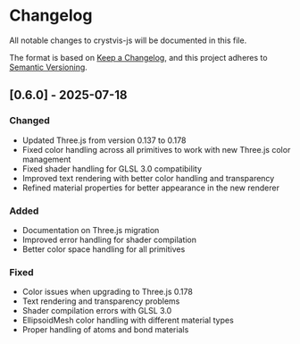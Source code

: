 # Changelog

All notable changes to crystvis-js will be documented in this file.

The format is based on [Keep a Changelog](https://keepachangelog.com/en/1.1.0/),
and this project adheres to [Semantic Versioning](https://semver.org/spec/v2.0.0.html).

## [0.6.0] - 2025-07-18

### Changed
- Updated Three.js from version 0.137 to 0.178
- Fixed color handling across all primitives to work with new Three.js color management
- Fixed shader handling for GLSL 3.0 compatibility
- Improved text rendering with better color handling and transparency
- Refined material properties for better appearance in the new renderer

### Added
- Documentation on Three.js migration
- Improved error handling for shader compilation
- Better color space handling for all primitives

### Fixed
- Color issues when upgrading to Three.js 0.178
- Text rendering and transparency problems
- Shader compilation errors with GLSL 3.0
- EllipsoidMesh color handling with different material types
- Proper handling of atoms and bond materials
